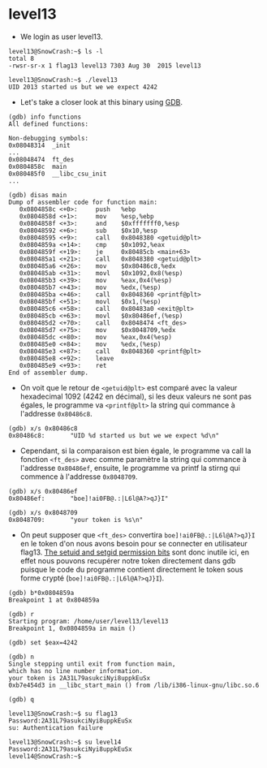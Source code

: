 # level13

- We login as user level13.
```
level13@SnowCrash:~$ ls -l
total 8
-rwsr-sr-x 1 flag13 level13 7303 Aug 30  2015 level13
```

```
level13@SnowCrash:~$ ./level13
UID 2013 started us but we we expect 4242
```


- Let's take a closer look at this binary using [GDB](https://en.wikipedia.org/wiki/GNU_Debugger).
```
(gdb) info functions
All defined functions:

Non-debugging symbols:
0x08048314  _init
...
0x08048474  ft_des
0x0804858c  main
0x080485f0  __libc_csu_init
...
```

```
(gdb) disas main
Dump of assembler code for function main:
   0x0804858c <+0>:     push   %ebp
   0x0804858d <+1>:     mov    %esp,%ebp
   0x0804858f <+3>:     and    $0xfffffff0,%esp
   0x08048592 <+6>:     sub    $0x10,%esp
   0x08048595 <+9>:     call   0x8048380 <getuid@plt>
   0x0804859a <+14>:    cmp    $0x1092,%eax
   0x0804859f <+19>:    je     0x80485cb <main+63>
   0x080485a1 <+21>:    call   0x8048380 <getuid@plt>
   0x080485a6 <+26>:    mov    $0x80486c8,%edx
   0x080485ab <+31>:    movl   $0x1092,0x8(%esp)
   0x080485b3 <+39>:    mov    %eax,0x4(%esp)
   0x080485b7 <+43>:    mov    %edx,(%esp)
   0x080485ba <+46>:    call   0x8048360 <printf@plt>
   0x080485bf <+51>:    movl   $0x1,(%esp)
   0x080485c6 <+58>:    call   0x80483a0 <exit@plt>
   0x080485cb <+63>:    movl   $0x80486ef,(%esp)
   0x080485d2 <+70>:    call   0x8048474 <ft_des>
   0x080485d7 <+75>:    mov    $0x8048709,%edx
   0x080485dc <+80>:    mov    %eax,0x4(%esp)
   0x080485e0 <+84>:    mov    %edx,(%esp)
   0x080485e3 <+87>:    call   0x8048360 <printf@plt>
   0x080485e8 <+92>:    leave
   0x080485e9 <+93>:    ret
End of assembler dump.
```


- On voit que le retour de `<getuid@plt>` est comparé avec la valeur hexadecimal 1092 (4242 en décimal), si les deux valeurs ne sont pas égales, le programme va `<printf@plt>` la string qui commance à l'addresse `0x80486c8`.
```
(gdb) x/s 0x80486c8
0x80486c8:       "UID %d started us but we we expect %d\n"
```


- Cependant, si la comparaison est bien égale, le programme va call la fonction `<ft_des>` avec comme paramètre la string qui commance à l'addresse `0x80486ef`, ensuite, le programme va printf la stirng qui commence à l'addresse `0x8048709`.
```
(gdb) x/s 0x80486ef
0x80486ef:       "boe]!ai0FB@.:|L6l@A?>qJ}I"
```
```
(gdb) x/s 0x8048709
0x8048709:       "your token is %s\n"
```


- On peut supposer que `<ft_des>` convertira `boe]!ai0FB@.:|L6l@A?>qJ}I` en le token d'on nous avons besoin pour se connecter en utilisateur flag13. [The setuid and setgid permission bits](https://en.wikipedia.org/wiki/Setuid) sont donc inutile ici, en effet nous pouvons recupérer notre token directement dans gdb puisque le code du programme contient directement le token sous forme crypté (`boe]!ai0FB@.:|L6l@A?>qJ}I`).
```
(gdb) b*0x0804859a
Breakpoint 1 at 0x804859a

(gdb) r
Starting program: /home/user/level13/level13
Breakpoint 1, 0x0804859a in main ()

(gdb) set $eax=4242

(gdb) n
Single stepping until exit from function main,
which has no line number information.
your token is 2A31L79asukciNyi8uppkEuSx
0xb7e454d3 in __libc_start_main () from /lib/i386-linux-gnu/libc.so.6

(gdb) q

level13@SnowCrash:~$ su flag13
Password:2A31L79asukciNyi8uppkEuSx
su: Authentication failure

level13@SnowCrash:~$ su level14
Password:2A31L79asukciNyi8uppkEuSx
level14@SnowCrash:~$
```